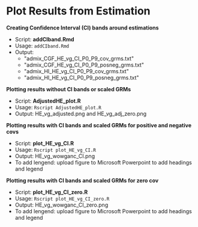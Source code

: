 # Plot Results from Estimation

**Creating Confidence Interval (CI) bands around estimations**
* Script: **addCIband.Rmd**
* Usage: `addCIband.Rmd`
* Output:
  * "admix_CGF_HE_vg_CI_P0_P9_cov_grms.txt"
  * "admix_CGF_HE_vg_CI_P0_P9_posneg_grms.txt"
  * "admix_HI_HE_vg_CI_P0_P9_cov_grms.txt"
  * "admix_HI_HE_vg_CI_P0_P9_posneg_grms.txt"

**Plotting results without CI bands or scaled GRMs**
* Script: **AdjustedHE_plot.R**
* Usage: `Rscript AdjustedHE_plot.R`
* Output: HE_vg_adjusted.png and HE_vg_adj_zero.png

**Plotting results with CI bands and scaled GRMs for positive and negative covs**
* Script: **plot_HE_vg_CI.R**
* Usage: `Rscript plot_HE_vg_CI.R`
* Output: HE_vg_wowganc_CI.png
* To add lengend: upload figure to Microsoft Powerpoint to add headings and legend

**Plotting results with CI bands and scaled GRMs for zero cov**
* Script: **plot_HE_vg_CI_zero.R**
* Usage: `Rscript plot_HE_vg_CI_zero.R`
* Output: HE_vg_wowganc_CI_zero.png
* To add lengend: upload figure to Microsoft Powerpoint to add headings and legend
